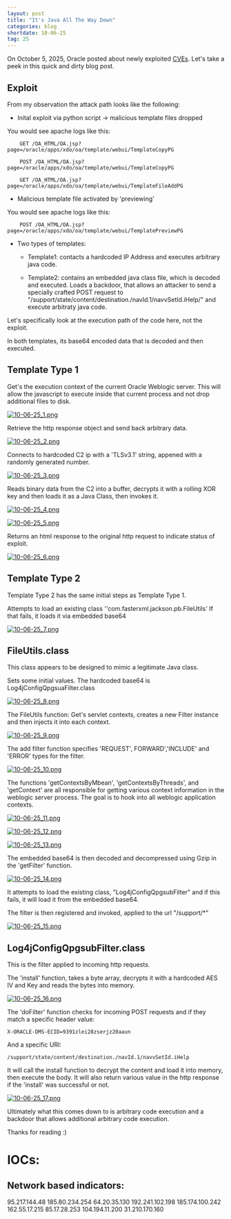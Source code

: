 ```yaml
---
layout: post
title: "It's Java All The Way Down​"
categories: blog
shortdate: 10-06-25
tag: 25
---
```



On October 5, 2025, Oracle posted about newly exploited [CVEs](https://www.oracle.com/security-alerts/alert-cve-2025-61882.html).
Let's take a peek in this quick and dirty blog post.






## Exploit
From my observation the attack path looks like the following:
- Inital exploit via python script -> malicious template files dropped

You would see apache logs like this:
```
    GET /OA_HTML/OA.jsp?page=/oracle/apps/xdo/oa/template/webui/TemplateCopyPG

    POST /OA_HTML/OA.jsp?page=/oracle/apps/xdo/oa/template/webui/TemplateCopyPG

    GET /OA_HTML/OA.jsp?page=/oracle/apps/xdo/oa/template/webui/TemplateFileAddPG
```

- Malicious template file activated by 'previewing'

You would see apache logs like this:
```
    POST /OA_HTML/OA.jsp?page=/oracle/apps/xdo/oa/template/webui/TemplatePreviewPG
```

- Two types of templates:
    - Template1: contacts a hardcoded IP Address and executes arbitrary java code.

    - Template2: contains an embedded java class file, which is decoded and executed. Loads a backdoor, that allows an attacker to send a specially crafted POST request to "/support/state/content/destination./navId.1/navvSetId.iHelp/" and execute arbitraty java code.


Let's specifically look at the execution path of the code here, not the exploit.

In both templates, its base64 encoded data that is decoded and then executed.


## Template Type 1
Get's the execution context of the current Oracle Weblogic server. This will allow the javascript to execute inside that current process and not drop additional files to disk.


[![10-06-25_1.png](/assets/images/10-06-25/10-06-25_1.png)](/assets/images/10-06-25/10-06-25_1.png)


Retrieve the http response object and send back arbitrary data.


[![10-06-25_2.png](/assets/images/10-06-25/10-06-25_2.png)](/assets/images/10-06-25/10-06-25_2.png)


Connects to hardcoded C2 ip with a 'TLSv3.1' string, appened with a randomly generated number.


[![10-06-25_3.png](/assets/images/10-06-25/10-06-25_3.png)](/assets/images/10-06-25/10-06-25_3.png)


Reads binary data from the C2 into a buffer, decrypts it with a rolling XOR key and then loads it as a Java Class, then invokes it.


[![10-06-25_4.png](/assets/images/10-06-25/10-06-25_4.png)](/assets/images/10-06-25/10-06-25_4.png)


[![10-06-25_5.png](/assets/images/10-06-25/10-06-25_5.png)](/assets/images/10-06-25/10-06-25_5.png)


Returns an html response to the original http request to indicate status of exploit.


[![10-06-25_6.png](/assets/images/10-06-25/10-06-25_6.png)](/assets/images/10-06-25/10-06-25_6.png)


## Template Type 2

Template Type 2 has the same initial steps as Template Type 1.

Attempts to load an existing class ''com.fasterxml.jackson.pb.FileUtils'
If that fails, it loads it via embedded base64


[![10-06-25_7.png](/assets/images/10-06-25/10-06-25_7.png)](/assets/images/10-06-25/10-06-25_7.png)


## FileUtils.class

This class appears to be designed to mimic a legitimate Java class.

Sets some initial values. The hardcoded base64 is Log4jConfigQpgsuaFilter.class

[![10-06-25_8.png](/assets/images/10-06-25/10-06-25_8.png)](/assets/images/10-06-25/10-06-25_8.png)


The FileUtils function:
Get's servlet contexts, creates a new Filter instance and then injects it into each context.


[![10-06-25_9.png](/assets/images/10-06-25/10-06-25_9.png)](/assets/images/10-06-25/10-06-25_9.png)


The add filter function specifies 'REQUEST', FORWARD','INCLUDE' and 'ERROR' types for the filter.


[![10-06-25_10.png](/assets/images/10-06-25/10-06-25_10.png)](/assets/images/10-06-25/10-06-25_10.png)


The functions 'getContextsByMbean', 'getContextsByThreads', and 'getContext' are all responsible for getting various context information in the weblogic server process. The goal is to hook into all weblogic application contexts.


[![10-06-25_11.png](/assets/images/10-06-25/10-06-25_11.png)](/assets/images/10-06-25/10-06-25_11.png)

[![10-06-25_12.png](/assets/images/10-06-25/10-06-25_12.png)](/assets/images/10-06-25/10-06-25_12.png)

[![10-06-25_13.png](/assets/images/10-06-25/10-06-25_13.png)](/assets/images/10-06-25/10-06-25_13.png)


The embedded base64 is then decoded and decompressed using Gzip in the 'getFilter' function.


[![10-06-25_14.png](/assets/images/10-06-25/10-06-25_14.png)](/assets/images/10-06-25/10-06-25_14.png)


It attempts to load the existing class, "Log4jConfigQpgsubFilter" and if this fails, it will load it from the embedded base64.

The filter is then registered and invoked, applied to the url "/support/*"


[![10-06-25_15.png](/assets/images/10-06-25/10-06-25_15.png)](/assets/images/10-06-25/10-06-25_15.png)


## Log4jConfigQpgsubFilter.class


This is the filter applied to incoming http requests.

The 'install' function, takes a byte array, decrypts it with a hardcoded AES IV and Key and reads the bytes into memory.



[![10-06-25_16.png](/assets/images/10-06-25/10-06-25_16.png)](/assets/images/10-06-25/10-06-25_16.png)


The 'doFilter' function checks for incoming POST requests and if they match a specific header value:

```
X-ORACLE-DMS-ECID=9391zlei28zserjz20aaun
```
And a specific URI:

```
/support/state/content/destination./navId.1/navvSetId.iHelp
```

It will call the install function to decrypt the content and load it into memory, then execute the body.
It will also return various value in the http response if the 'install' was successful or not.


[![10-06-25_17.png](/assets/images/10-06-25/10-06-25_17.png)](/assets/images/10-06-25/10-06-25_17.png)



Ultimately what this comes down to is arbitrary code execution and a backdoor that allows additional arbitrary code execution.


Thanks for reading :)


# IOCs:

## Network based indicators:
95.217.144.48
185.80.234.254
64.20.35.130
192.241.102.198
185.174.100.242
162.55.17.215
85.17.28.253
104.194.11.200
31.210.170.160